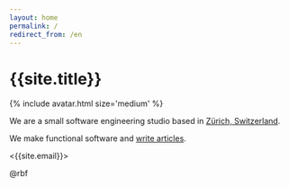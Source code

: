 ```yaml
---
layout: home
permalink: /
redirect_from: /en
---
```


# {{site.title}}

{% include avatar.html size='medium' %}

We are a small software engineering studio based in [Zürich,
Switzerland].

We make functional software and [write articles](/blog).

<{{site.email}}>

@rbf

[Zürich, Switzerland]: https://www.stadt-zuerich.ch/portal/en/index/portraet_der_stadt_zuerich/impressions.html